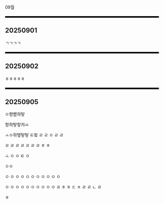 09월    
<hr style="border: 2px solid black; margin: 20px 0;">    

## 20250901

ㄱㄱㄱㄱ    
<hr style="border: 2px solid black; margin: 20px 0;">    

## 20250902

ㅎㅎㅎㅎㅎ    
<hr style="border: 2px solid black; margin: 20px 0;">    

## 20250905

ㅇ향햍하탛

항하탛캏캬ㅛ

ㅗㅇ하탷탛탛
ㅌ핰
ㄹ
ㄹ
ㅇ
ㄹ
ㄹ

ㄹ
ㄹ
ㄹ
ㄹ
ㄹ
ㄹ
ㄹ
ㅎ
ㅎ

ㅗ
ㅇ
ㅇ
ㅌ
ㅇ

ㅇㅇ

ㅇ
ㅇ
ㅇ
ㅇ
ㅇ
ㅇ
ㅇ
ㅇ
ㅇ
ㅇ
ㅇ

ㅇ
ㅇ
ㅇ
ㅇ
ㅇ
ㅇ
ㅇ
ㅇ
ㅇ
ㅇ
ㄹ
ㅎ
ㅎ
ㄷ
ㅊ
ㄹ
ㄹ
ㄴ
ㄹ

ㅎ